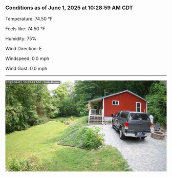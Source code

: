 ### Conditions as of June 1, 2025 at 10:28:59 AM CDT 

Temperature: 74.50 &deg;F

Feels like: 74.50 &deg;F

Humidity: 75%

Wind Direction: E

Windspeed: 0.0 mph

Wind Gust: 0.0 mph

---

<img src="./images/latest.jpeg"/>


